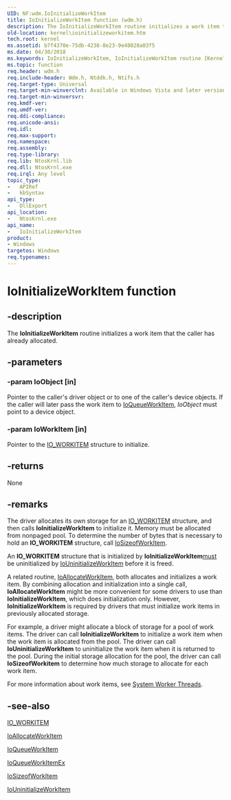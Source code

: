```yaml
---
UID: NF:wdm.IoInitializeWorkItem
title: IoInitializeWorkItem function (wdm.h)
description: The IoInitializeWorkItem routine initializes a work item that the caller has already allocated.
old-location: kernel\ioinitializeworkitem.htm
tech.root: kernel
ms.assetid: b7f4370e-75db-4238-8e23-9e48028a03f5
ms.date: 04/30/2018
ms.keywords: IoInitializeWorkItem, IoInitializeWorkItem routine [Kernel-Mode Driver Architecture], k104_06024bfe-5558-4039-a9b1-327895ba9b74.xml, kernel.ioinitializeworkitem, wdm/IoInitializeWorkItem
ms.topic: function
req.header: wdm.h
req.include-header: Wdm.h, Ntddk.h, Ntifs.h
req.target-type: Universal
req.target-min-winverclnt: Available in Windows Vista and later versions of Windows.
req.target-min-winversvr: 
req.kmdf-ver: 
req.umdf-ver: 
req.ddi-compliance: 
req.unicode-ansi: 
req.idl: 
req.max-support: 
req.namespace: 
req.assembly: 
req.type-library: 
req.lib: NtosKrnl.lib
req.dll: NtosKrnl.exe
req.irql: Any level
topic_type:
-	APIRef
-	kbSyntax
api_type:
-	DllExport
api_location:
-	NtosKrnl.exe
api_name:
-	IoInitializeWorkItem
product:
- Windows
targetos: Windows
req.typenames: 
---
```


# IoInitializeWorkItem function


## -description


The <b>IoInitializeWorkItem</b> routine initializes a work item that the caller has already allocated.


## -parameters




### -param IoObject [in]

Pointer to the caller's driver object or to one of the caller's device objects. If the caller will later pass the work item to <a href="https://msdn.microsoft.com/library/windows/hardware/ff549466">IoQueueWorkItem</a>, <i>IoObject</i> must point to a device object.


### -param IoWorkItem [in]

Pointer to the <a href="https://msdn.microsoft.com/library/windows/hardware/ff550679">IO_WORKITEM</a> structure to initialize.


## -returns



None




## -remarks



The driver allocates its own storage for an <a href="https://msdn.microsoft.com/library/windows/hardware/ff550679">IO_WORKITEM</a> structure, and then calls <b>IoInitializeWorkItem</b> to initialize it. Memory must be allocated from nonpaged pool. To determine the number of bytes that is necessary to hold an <b>IO_WORKITEM</b> structure, call <a href="https://msdn.microsoft.com/library/windows/hardware/ff550352">IoSizeofWorkItem</a>.

An <b>IO_WORKITEM</b> structure that is initialized by <b>IoInitializeWorkItem</b><u>must</u> be uninitialized by <a href="https://msdn.microsoft.com/library/windows/hardware/ff550392">IoUninitializeWorkItem</a> before it is freed.

A related routine, <a href="https://msdn.microsoft.com/library/windows/hardware/ff548276">IoAllocateWorkItem</a>, both allocates and initializes a work item. By combining allocation and initialization into a single call, <b>IoAllocateWorkItem</b> might be more convenient for some drivers to use than <b>IoInitializeWorkItem</b>, which does initialization only. However, <b>IoInitializeWorkItem</b> is required by drivers that must initialize work items in previously allocated storage.

For example, a driver might allocate a block of storage for a pool of work items. The driver can call <b>IoInitializeWorkItem</b> to initialize a work item when the work item is allocated from the pool. The driver can call <b>IoUninitializeWorkItem</b> to uninitialize the work item when it is returned to the pool. During the initial storage allocation for the pool, the driver can call <b>IoSizeofWorkitem</b> to determine how much storage to allocate for each work item.

For more information about work items, see <a href="https://msdn.microsoft.com/library/windows/hardware/ff564587">System Worker Threads</a>.




## -see-also




<a href="https://msdn.microsoft.com/library/windows/hardware/ff550679">IO_WORKITEM</a>



<a href="https://msdn.microsoft.com/library/windows/hardware/ff548276">IoAllocateWorkItem</a>



<a href="https://msdn.microsoft.com/library/windows/hardware/ff549466">IoQueueWorkItem</a>



<a href="https://msdn.microsoft.com/library/windows/hardware/ff549474">IoQueueWorkItemEx</a>



<a href="https://msdn.microsoft.com/library/windows/hardware/ff550352">IoSizeofWorkItem</a>



<a href="https://msdn.microsoft.com/library/windows/hardware/ff550392">IoUninitializeWorkItem</a>
 

 

